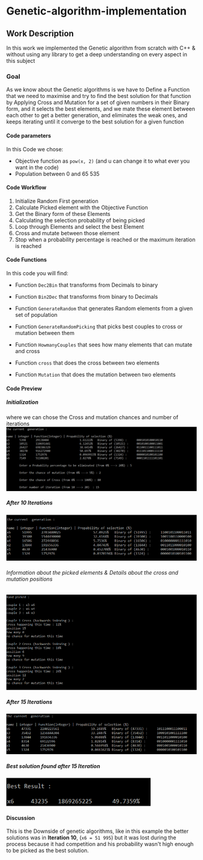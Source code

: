 # Genetic-algorithm-implementation

## Work Description
In this work we implemented the Genetic algorithm from scratch with C++ & without using any library to get a deep understanding on every aspect in this subject

### Goal
As we know about the Genetic algorithms is we have to Define a Function that we need to maximise and try to find the best solution for that function by Applying Cross and Mutation for a set of given numbers in their Binary form, and it selects the best elements, and we mate these element between each other to get a better generation, and eliminates the weak ones, and keeps iterating until it converge to the best solution for a given function

#### Code parameters  
In this Code we chose:
*  Objective function as `pow(x, 2)` (and u can change it to what ever you want in the code)
* Population between 0 and 65 535

#### Code Workflow
1. Initialize Random First generation
2. Calculate Picked element with the Objective Function
3. Get the Binary form of these Elements
4. Calculating the selection probability of being picked
5. Loop through Elements and select the best Element   
6. Cross and mutate between those element
7. Stop when a probability percentage is reached or the maximum iteration is reached

#### Code Functions  
In this code you will find:

* Function `Dec2Bin` that transforms from Decimals to binary
* Function `Bin2Dec` that transforms from binary to Decimals

* Function `GenerateRandom` that generates Random elements from a given set of population
* Function `GenerateRandomPicking` that picks best couples to cross or mutation between them
* Function `HowmanyCouples` that sees how many elements that can mutate and cross
* Function `cross` that does the cross between two elements
* Function `Mutation` that does the mutation between two elements

#### Code Preview
##### Initialization
where we can chose the Cross and mutation chances and number of iterations
![ini](Results/Capture.png)

##### After 10 Iterations
![ini](Results/Capture2.png)

###### Information about the picked elements &  Details about the cross and mutation positions
![ini](Results/Capture3.png)

##### After 15 Iterations
![ini](Results/Capture4.png)

##### Best solution found after 15 Iteration
![ini](Results/Capture5.png)

#### Discussion
This is the Downside of genetic algorithms, like in this example the better solutions was in **Iteration 10**, (`x6 = 51 995`) but it was lost during the process because it had competition and his probability wasn't high enough to be picked as the best solution.
